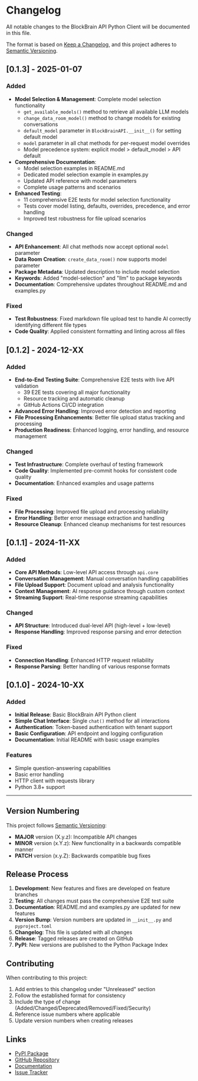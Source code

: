 # Changelog

All notable changes to the BlockBrain API Python Client will be documented in this file.

The format is based on [Keep a Changelog](https://keepachangelog.com/en/1.0.0/),
and this project adheres to [Semantic Versioning](https://semver.org/spec/v2.0.0.html).

## [0.1.3] - 2025-01-07

### Added
- **Model Selection & Management**: Complete model selection functionality
  - `get_available_models()` method to retrieve all available LLM models
  - `change_data_room_model()` method to change models for existing conversations
  - `default_model` parameter in `BlockBrainAPI.__init__()` for setting default model
  - `model` parameter in all chat methods for per-request model overrides
  - Model precedence system: explicit model > default_model > API default
- **Comprehensive Documentation**:
  - Model selection examples in README.md
  - Dedicated model selection example in examples.py
  - Updated API reference with model parameters
  - Complete usage patterns and scenarios
- **Enhanced Testing**:
  - 11 comprehensive E2E tests for model selection functionality
  - Tests cover model listing, defaults, overrides, precedence, and error handling
  - Improved test robustness for file upload scenarios

### Changed
- **API Enhancement**: All chat methods now accept optional `model` parameter
- **Data Room Creation**: `create_data_room()` now supports model parameter
- **Package Metadata**: Updated description to include model selection
- **Keywords**: Added "model-selection" and "llm" to package keywords
- **Documentation**: Comprehensive updates throughout README.md and examples.py

### Fixed
- **Test Robustness**: Fixed markdown file upload test to handle AI correctly identifying different file types
- **Code Quality**: Applied consistent formatting and linting across all files

## [0.1.2] - 2024-12-XX

### Added
- **End-to-End Testing Suite**: Comprehensive E2E tests with live API validation
  - 39 E2E tests covering all major functionality
  - Resource tracking and automatic cleanup
  - GitHub Actions CI/CD integration
- **Advanced Error Handling**: Improved error detection and reporting
- **File Processing Enhancements**: Better file upload status tracking and processing
- **Production Readiness**: Enhanced logging, error handling, and resource management

### Changed
- **Test Infrastructure**: Complete overhaul of testing framework
- **Code Quality**: Implemented pre-commit hooks for consistent code quality
- **Documentation**: Enhanced examples and usage patterns

### Fixed
- **File Processing**: Improved file upload and processing reliability
- **Error Handling**: Better error message extraction and handling
- **Resource Cleanup**: Enhanced cleanup mechanisms for test resources

## [0.1.1] - 2024-11-XX

### Added
- **Core API Methods**: Low-level API access through `api.core`
- **Conversation Management**: Manual conversation handling capabilities
- **File Upload Support**: Document upload and analysis functionality
- **Context Management**: AI response guidance through custom context
- **Streaming Support**: Real-time response streaming capabilities

### Changed
- **API Structure**: Introduced dual-level API (high-level + low-level)
- **Response Handling**: Improved response parsing and error detection

### Fixed
- **Connection Handling**: Enhanced HTTP request reliability
- **Response Parsing**: Better handling of various response formats

## [0.1.0] - 2024-10-XX

### Added
- **Initial Release**: Basic BlockBrain API Python client
- **Simple Chat Interface**: Single `chat()` method for all interactions
- **Authentication**: Token-based authentication with tenant support
- **Basic Configuration**: API endpoint and logging configuration
- **Documentation**: Initial README with basic usage examples

### Features
- Simple question-answering capabilities
- Basic error handling
- HTTP client with requests library
- Python 3.8+ support

---

## Version Numbering

This project follows [Semantic Versioning](https://semver.org/):

- **MAJOR** version (X.y.z): Incompatible API changes
- **MINOR** version (x.Y.z): New functionality in a backwards compatible manner
- **PATCH** version (x.y.Z): Backwards compatible bug fixes

## Release Process

1. **Development**: New features and fixes are developed on feature branches
2. **Testing**: All changes must pass the comprehensive E2E test suite
3. **Documentation**: README.md and examples.py are updated for new features
4. **Version Bump**: Version numbers are updated in `__init__.py` and `pyproject.toml`
5. **Changelog**: This file is updated with all changes
6. **Release**: Tagged releases are created on GitHub
7. **PyPI**: New versions are published to the Python Package Index

## Contributing

When contributing to this project:

1. Add entries to this changelog under "Unreleased" section
2. Follow the established format for consistency
3. Include the type of change (Added/Changed/Deprecated/Removed/Fixed/Security)
4. Reference issue numbers where applicable
5. Update version numbers when creating releases

## Links

- [PyPI Package](https://pypi.org/project/blockbrain-api/)
- [GitHub Repository](https://github.com/blockbrain/blockbrain-api-python)
- [Documentation](https://docs.blockbrain.ai)
- [Issue Tracker](https://github.com/blockbrain/blockbrain-api-python/issues)
